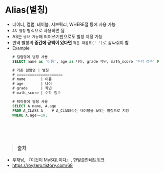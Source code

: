# Alias(별칭)
- 데이터, 컬럼, 테이블, 서브쿼리, WHERE절 등에 사용 가능
- ```AS 별칭``` 형식으로 사용하면 됨
- AS는 ```생략 가능```해 띄어쓰기만으로도 별칭 지정 가능
- 만약 별칭의 **중간에 공백이 있다면** ```작은 따옴표(' ')```로 감싸줘야 함
- Example
  ```sql
  # 컬럼명에 별칭 사용
  SELECT name as '이름', age as 나이, grade 학년, math_score '수학 점수' FROM A_CLASS;
  
  # 기존 컬럼명 | 별칭
  # =====================
  # name       | 이름
  # age        | 나이
  # grade      | 학년
  # math_score | 수학 점수
  ```
  ```sql
  # 테이블에 별칭 사용
  SELECT A.name, A.age
  FROM A_CLASS A    # A_CLASS라는 테이블을 A라는 별칭으로 지정
  WHERE A.age>=10;
  ```






<br><br><br>
> ### 출처
- 우재남, 『이것이 MySQL이다』, 한빛출판네트워크
- https://royzero.tistory.com/68
